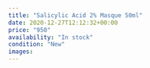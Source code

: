 ```yaml
---
title: "Salicylic Acid 2% Masque 50ml"
date: 2020-12-27T12:12:32+00:00
price: "950"
availability: "In stock"
condition: "New"
images:
---
```


